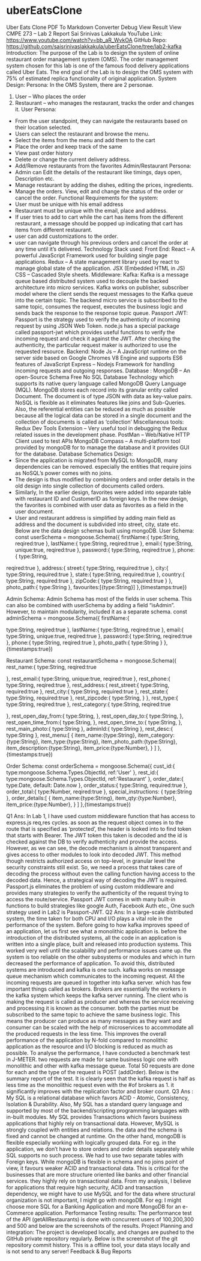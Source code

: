 # uberEatsClone
Uber Eats Clone
 PDF To Markdown Converter
Debug View
Result View
CMPE 273 – Lab 2 Report
Sai Srinivas Lakkakula
YouTube Link: https://www.youtube.com/watch?v=bb_aR_WvkOA
GitHub Repo: https://github.com/saisrinivaslakkakula/uberEatsClone/tree/lab2-kafka
Introduction:
The purpose of the Lab is to design the system of online restaurant order management system
(OMS). The order management system chosen for this lab is one of the famous food delivery
applications called Uber Eats. The end goal of the Lab is to design the OMS system with 75% of
estimated replica functionality of original application.
System Design:
Persona:
In the OMS System, there are 2 personae.
1. User – Who places the order
2. Restaurant – who manages the restaurant, tracks the order and changes it.
User Persona:
- From the user standpoint, they can navigate the restaurants based on their location
selected.
- Users can select the restaurant and browse the menu.
- Select the items from the menu and add them to the cart
- Place the order and keep track of the same
- View past order history
- Delete or change the current delivery address.
- Add/Remove restaurants from the favorites
Admin/Restaurant Persona:
- Admin can Edit the details of the restaurant like timings, days open, Description etc.
- Manage restaurant by adding the dishes, editing the prices, ingredients.
- Manage the orders. View, edit and change the status of the order or cancel the order.
Functional Requirements for the system:
- User must be unique with his email address
- Restaurant must be unique with the email, place and address.
- If user tries to add to cart while the cart has items from the different restaurant, a message
should be popped up indicating that cart has items from different restaurant.
- user can add customizations to the order.
- user can navigate through his previous orders and cancel the order at any time until it’s
delivered.
Technology Stack used:
Front End:
React – A powerful JavaScript Framework used for building single page applications.
Redux – A state management library used by react to manage global state of the application.
JSX (Embedded HTML in JS)
CSS – Cascaded Style sheets.
Middleware:
Kafka: Kafka is a message queue based distributed system used to decouple the backed
architecture into micro services. Kafka works on publisher, subscriber model where the client
sends the request messages to the Kafka queue into the certain topic. The backend micro
service is subscribed to the same topic, consumes the request, executes the business logic and
sends back the response to the response topic queue.
Passport JWT: Passport is the strategy used to verify the authenticity of incoming request
by using JSON Web Token. node.js has a special package called passport-jwt which provides
useful functions to verify the incoming request and check it against the JWT. After checking
the authenticity, the particular request maker is authorized to use the requested resource.
Backend:
Node Js – A JavaScript runtime on the server side based on Google Chromes V8 Engine and
supports ES6 features of JavaScript
Express – Nodejs Framework for handling incoming requests and outgoing responses.
Database :
MongoDB – An open-Source Schema Free No SQL Database Technology which supports its
native query language called MongoDB Query Language (MQL). MongoDB stores each
record into its granular entity called Document. The document is of type JSON with data as
key-value pairs. NoSQL is flexible as it eliminates features like joins and Sub-Queries. Also,
the referential entities can be reduced as much as possible because all the logical data can be
stored in a single document and the collection of documents is called as ‘collection’
Miscellaneous tools:
Redux Dev Tools Extension – Very useful tool in debugging the Redux related issues in the
development phase.
PostMan – Web/Native HTTP Client used to test APIs
MongoDB Compass – A multi-platform tool provided by mongoDB for to manage the
database and it provides GUI for the database.
Database Schematics Design:
- Since the application is migrated from MySQL to MongoDB, many dependencies can be
removed. especially the entities that require joins as NoSQL’s power comes with no
joins.
- The design is thus modified by combining orders and order details in the old design into
single collection of documents called orders.
- Similarly, In the earlier design, favorites were added into separate table with restaurant
ID and CustomerID as foreign keys. In the new design, the favorites is combined with
user data as favorites as a field in the user document.
- User and restaurant address is simplified by adding main field as address and the
document is subdivided into street, city, state etc.
Below are the data design schemas built using mongoDB.
User Schema:
const userSchema = mongoose.Schema({
firstName:{
type:String,
reqired:true
},
lastName:{
type:String,
reqired:true
},
email:{
type:String,
unique:true,
reqired:true
},
password:{
type:String,
reqired:true
},
phone:{
type:String,

reqired:true
},
address:{
street:{
type:String,
required:true
},
city:{
type:String,
required:true
},
state:{
type:String,
required:true
},
country:{
type:String,
required:true
},
zipCode:{
type:String,
required:true
}
},
photo_path:{
type:String
},
favourites:[{type:String}]
},{timestamps:true})

Admin Schema: Admin Schema has most of the fields in user schema. This can also be
combined with userSchema by adding a field “isAdmin”. However, to maintain modularity,
included it as a separate schema.
const adminSchema = mongoose.Schema({
firstName:{

type:String,
reqired:true
},
lastName:{
type:String,
reqired:true
},
email:{
type:String,
unique:true,
reqired:true
},
password:{
type:String,
reqired:true
},
phone:{
type:String,
reqired:true
},
photo_path:{
type:String
}
},{timestamps:true})

Restaurant Schema:
const restaurantSchema = mongoose.Schema({
rest_name:{
type:String,
reqired:true

},
rest_email:{
type:String,
unique:true,
reqired:true
},
rest_phone:{
type:String,
reqired:true
},
rest_address:{
rest_street:{
type:String,
required:true
},
rest_city:{
type:String,
required:true
},
rest_state:{
type:String,
required:true
},
rest_zipcode:{
type:String,
}
},
rest_type:{
type:String,
reqired:true
},
rest_category:{
type:String,
reqired:true

},
rest_open_day_from:{
type:String,
},
rest_open_day_to:{
type:String,
},
rest_open_time_from:{
type:String,
},
rest_open_time_to:{
type:String,
},
rest_main_photo:{
type:String
},
adminId:{
type:String
},
rest_desc:{
type:String
},
rest_menu:[
{
item_name:{type:String},
item_category:{type:String},
item_type:{type:String},
item_photo_path:{type:String},
item_description:{type:String},
item_price:{type:Number},
}
]
},{timestamps:true})

Order Schema:
const orderSchema = mongoose.Schema({
cust_id:{
type:mongoose.Schema.Types.ObjectId,
ref:'User'
},
rest_id:{
type:mongoose.Schema.Types.ObjectId,
ref:'Restaurant'
},
order_date:{
type:Date,
default: Date.now
},
order_status:{
type:String,
required:true
},
order_total:{
type:Number,
reqired:true
},
special_instructions: {
type:String
},
order_details:[
{
item_name:{type:String},
item_qty:{type:Number},
item_price:{type:Number},
}
]
},{timestamps:true})

Q1 Ans: In Lab 1, I have used custom middleware function that has access to express.js req,res
cycles. as soon as the request object comes in to the route that is specified as ‘protected’, the
header is looked into to find token that starts with Bearer. The JWT token this taken is decoded
and the id is checked against the DB to verify authenticity and provide the access.
However, as we can see, the decode mechanism is almost transparent and gives access to other
modules to look into decoded JWT. This method though restricts authorized access on top-level,
in granular level the security constraints still exist.
So, we need a process that takes care of decoding the process without even the calling function
having access to the decoded data. Hence, a strategical way of decoding the JWT is required.
Passport.js eliminates the problem of using custom middleware and provides many strategies to
verify the authenticity of the request trying to access the route/service. Passport JWT comes in
with many built-in functions to build strategies like google Auth, Facebook Auth etc., One such
strategy used in Lab2 is Passport-JWT.
Q2 Ans:
In a large-scale distributed system, the time taken for both CPU and I/O plays a vital role in the
performance of the system. Before going to how kafka improves speed of an application, let us
first see what a monolithic application is. before the introduction of the distributed systems, all
the code in an application is written into a single place, built and released into production
systems. This worked very well until the scalability and performance issues came up. the system
is too reliable on the other subsystems or modules and which in turn decreased the performance
of application.
To avoid this, distributed systems are introduced and kafka is one such. kafka works on message
queue mechanism which communicates to the incoming request. All the incoming requests are
queued in together into kafka server. which has few important things called as brokers. Brokers
are essentially the workers in the kafka system which keeps the kafka server running. The client
who is making the request is called as producer and whereas the service receiving and processing
it is known as the consumer. both the parties must be subscribed to the same topic to achieve the
same business logic.
This means the producer can produce as many messages as they want and consumer can be
scaled with the help of microservices to accommodate all the produced requests in the less time.
This improves the overall performance of the application by N-fold compared to monolithic
application as the resource and I/O blocking is reduced as much as possible.
To analyse the performance, I have conducted a benchmark test in J-METER. two requests are
made for same business logic one with monolithic and other with kafka message queue.
Total 50 requests are done for each and the type of the request is POST (addOrder).
Below is the summary report of the test.
It is clearly seen that the kafka request is half as less time as the monolithic request even with the
#of brokers as 1. it significantly improves with the replication factor and broker count.
Q3 Ans :
My SQL is a relational database which favors ACID - Atomic, Consistency, Isolation &
Durability. Also, My SQL has a standard query language and supported by most of the
backend/scripting programming languages with in-built modules. My SQL provides Transactions
which favors business applications that highly rely on transactional data. However, MySQL is
strongly coupled with entities and relations. the data and the schema is fixed and cannot be
changed at runtime. On the other hand, mongoDB is flexible especially working with logically
grouped data. For eg. in the application, we don’t have to store orders and order details
separately while SQL supports no such process. We had to use two separate tables with Foreign
keys.
While mongoDB is flexible in schema and no joins point of view, it favours weaker ACID and
transactional data. This is critical for the businesses that are more structure oriented like banks
and other financial services. they highly rely on transactional data.
From my analysis, I believe for applications that require high security, ACID and transaction
dependency, we might have to use MySQL and for the data where structural organization is not
important, I might go with mongoDB.
For eg: I might choose more SQL for a Banking Application and more MongoDB for an e-
Commerce application.
Performance Testing results:
The performance test of the API (getAllRestaurants) is done with concurrent users of
100,200,300 and 500 and below are the screenshots of the results.
Project Planning and integration:
The project is developed locally, and changes are pushed to the GitHub private repository
regularly. Below is the screenshot of the git repository commit history.
This is a offline tool, your data stays locally and is not send to any server!
Feedback & Bug Reports
